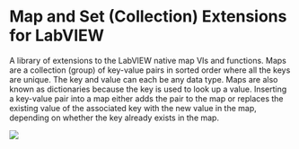 # Map and Set (Collection) Extensions for LabVIEW

A library of extensions to the LabVIEW native map VIs and functions. Maps are a collection (group) of key-value pairs in sorted order where all the keys are unique. The key and value can each be any data type. Maps are also known as dictionaries because the key is used to look up a value. Inserting a key-value pair into a map either adds the pair to the map or replaces the existing value of the associated key with the new value in the map, depending on whether the key already exists in the map.

![](https://user-images.githubusercontent.com/381432/130182302-e1b58a68-6caa-4ed6-84e0-2134f85ce4c7.png)
